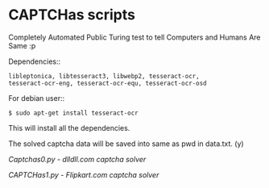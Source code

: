 CAPTCHas scripts
================

Completely Automated Public Turing test to tell Computers and Humans Are Same :p

Dependencies:: 

    libleptonica, libtesseract3, libwebp2, tesseract-ocr,
    tesseract-ocr-eng, tesseract-ocr-equ, tesseract-ocr-osd
    
For debian user::

    $ sudo apt-get install tesseract-ocr

This will install all the dependencies.

The solved captcha data will be saved into same as pwd in data.txt. (y)

*Captchas0.py - dlldll.com captcha solver*

*CAPTCHas1.py - Flipkart.com captcha solver*


